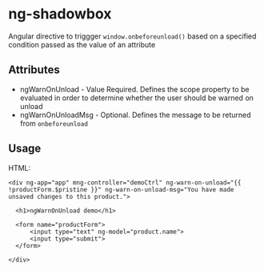 # ng-shadowbox

Angular directive to triggger `window.onbeforeunload()` based on a specified condition passed as the value of an attribute


## Attributes

* ngWarnOnUnload - Value Required. Defines the scope property to be evaluated in order to determine whether the user should be warned on unload
* ngWarnOnUnloadMsg - Optional. Defines the message to be returned from `onbeforeunload`



## Usage

HTML:

    <div ng-app="app" mng-controller="demoCtrl" ng-warn-on-unload="{{ !productForm.$pristine }}" ng-warn-on-unload-msg="You have made unsaved changes to this product.">

      <h1>ngWarnOnUnload demo</h1>

      <form name="productForm">
          <input type="text" ng-model="product.name">
          <input type="submit">
      </form>

    </div>

